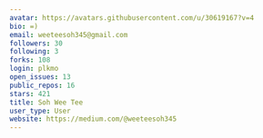 ```yaml
---
avatar: https://avatars.githubusercontent.com/u/30619167?v=4
bio: =)
email: weeteesoh345@gmail.com
followers: 30
following: 3
forks: 108
login: plkmo
open_issues: 13
public_repos: 16
stars: 421
title: Soh Wee Tee
user_type: User
website: https://medium.com/@weeteesoh345
---
```

